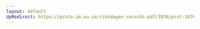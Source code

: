 ```yaml
---
layout: default
UpRedirect: https://pruto.im.uu.se/riksdagen-records-pdf/1876/prot-1876--ak--006/prot-1876--ak--006_000.pdf
---
```

